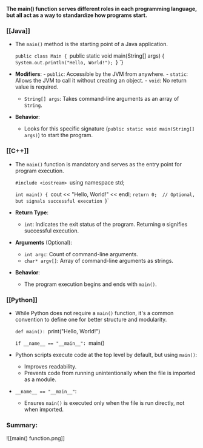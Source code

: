 **The main() function serves different roles in each programming language, but all act as a way to standardize how programs start.**

### [[Java]]
- The `main()` method is the starting point of a Java application.

	`public class Main {
	    `public static void main(String[] args) {
	        `System.out.println("Hello, World!");
	    `}
	`}

- **Modifiers**:
        - `public`: Accessible by the JVM from anywhere.
        - `static`: Allows the JVM to call it without creating an object.
        - `void`: No return value is required.
    - `String[] args`: Takes command-line arguments as an array of `String`.

- **Behavior**:
    - Looks for this specific signature (`public static void main(String[] args)`) to start the program.

### [[C++]]
- The `main()` function is mandatory and serves as the entry point for program execution.

	`#include <iostream>
	`using namespace std;
	
	`int main() {
	    `cout << "Hello, World!" << endl;
	    `return 0;  // Optional, but signals successful execution
	`}`

- **Return Type**:
    - `int`: Indicates the exit status of the program. Returning `0` signifies successful execution.

- **Arguments** (Optional):
    - `int argc`: Count of command-line arguments.
    - `char* argv[]`: Array of command-line arguments as strings.

- **Behavior**:
    - The program execution begins and ends with `main()`.

### [[Python]]
- While Python does not require a `main()` function, it's a common convention to define one for better structure and modularity.

	`def main():
	    `print("Hello, World!")
	
	`if __name__ == "__main__":
	    `main()

- Python scripts execute code at the top level by default, but using `main()`:
    - Improves readability.
    - Prevents code from running unintentionally when the file is imported as a module.
- `__name__ == "__main__"`:
    - Ensures `main()` is executed only when the file is run directly, not when imported.

### Summary:
![[main() function.png]]

